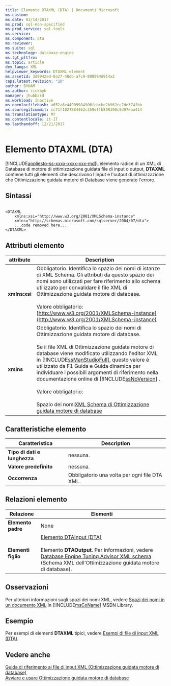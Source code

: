 ```yaml
---
title: Elemento DTAXML (DTA) | Documenti Microsoft
ms.custom: 
ms.date: 03/14/2017
ms.prod: sql-non-specified
ms.prod_service: sql-tools
ms.service: 
ms.component: dta
ms.reviewer: 
ms.suite: sql
ms.technology: database-engine
ms.tgt_pltfrm: 
ms.topic: article
dev_langs: XML
helpviewer_keywords: DTAXML element
ms.assetid: 3d9942ed-8a27-40db-a7c9-808984d914a2
caps.latest.revision: "18"
author: BYHAM
ms.author: rickbyh
manager: jhubbard
ms.workload: Inactive
ms.openlocfilehash: a652a6e44909984906fcbcbe2b962cc7de374fbb
ms.sourcegitcommit: cc71f1027884462c359effb898390c8d97eaa414
ms.translationtype: MT
ms.contentlocale: it-IT
ms.lasthandoff: 12/21/2017
---
```

# <a name="dtaxml-element-dta"></a>Elemento DTAXML (DTA)
[!INCLUDE[appliesto-ss-xxxx-xxxx-xxx-md](../../includes/appliesto-ss-xxxx-xxxx-xxx-md.md)]L'elemento radice di un XML di Database di motore di ottimizzazione guidata file di input o output, **DTAXML** contiene tutti gli elementi che descrivono l'input e l'output di ottimizzazione che Ottimizzazione guidata motore di Database viene generato l'errore.  
  
## <a name="syntax"></a>Sintassi  
  
```  
  
<DTAXML   
    xmlns:xsi="http://www.w3.org/2001/XMLSchema-instance"   
    xmlns="http://schemas.microsoft.com/sqlserver/2004/07/dta">  
    ...code removed here...  
</DTAXML>  
```  
  
## <a name="element-attributes"></a>Attributi elemento  
  
|attribute|Description|  
|---------------|-----------------|  
|**xmlns:xsi**|Obbligatorio. Identifica lo spazio dei nomi di istanze di XML Schema. Gli attributi da questo spazio dei nomi sono utilizzati per fare riferimento allo schema utilizzato per convalidare il file XML di Ottimizzazione guidata motore di database.<br /><br /> Valore obbligatorio: [http://www.w3.org/2001/XMLSchema-instance](http://www.w3.org/2001/XMLSchema-instance)|  
|**xmlns**|Obbligatorio. Identifica lo spazio dei nomi di Ottimizzazione guidata motore di database.<br /><br /> Se il file XML di Ottimizzazione guidata motore di database viene modificato utilizzando l'editor XML in [!INCLUDE[ssManStudioFull](../../includes/ssmanstudiofull-md.md)], questo valore è utilizzato da F1 Guida e Guida dinamica per individuare i possibili argomenti di riferimento nella documentazione online di [!INCLUDE[ssNoVersion](../../includes/ssnoversion-md.md)] .<br /><br /> Valore obbligatorio:<br /><br /> Spazio dei nomi[XML Schema di Ottimizzazione guidata motore di database](http://go.microsoft.com/fwlink/?LinkId=43100) |  
  
## <a name="element-characteristics"></a>Caratteristiche elemento  
  
|Caratteristica|Description|  
|--------------------|-----------------|  
|**Tipo di dati e lunghezza**|nessuna.|  
|**Valore predefinito**|nessuna.|  
|**Occorrenza**|Obbligatorio una volta per ogni file DTA XML.|  
  
## <a name="element-relationships"></a>Relazioni elemento  
  
|Relazione|Elementi|  
|------------------|--------------|  
|**Elemento padre**|None|  
|**Elementi figlio**|[Elemento DTAInput &#40;DTA&#41;](../../tools/dta/dtainput-element-dta.md)<br /><br /> Elemento **DTAOutput**. Per informazioni, vedere [Database Engine Tuning Advisor XML schema](http://schemas.microsoft.com/sqlserver/) (Schema XML dell'Ottimizzazione guidata motore di database).|  
  
## <a name="remarks"></a>Osservazioni  
 Per ulteriori informazioni sugli spazi dei nomi XML, vedere [Spazi dei nomi in un documento XML](http://go.microsoft.com/fwlink/?LinkId=7341) in [!INCLUDE[msCoName](../../includes/msconame-md.md)] MSDN Library.  
  
## <a name="example"></a>Esempio  
 Per esempi di elementi **DTAXML** tipici, vedere [Esempi di file di input XML &#40;DTA&#41;](../../tools/dta/xml-input-file-samples-dta.md).  
  
## <a name="see-also"></a>Vedere anche  
 [Guida di riferimento ai file di input XML &#40;Ottimizzazione guidata motore di database&#41;](../../tools/dta/xml-input-file-reference-database-engine-tuning-advisor.md)   
 [Avviare e usare Ottimizzazione guidata motore di database](../../relational-databases/performance/start-and-use-the-database-engine-tuning-advisor.md)  
  
  
